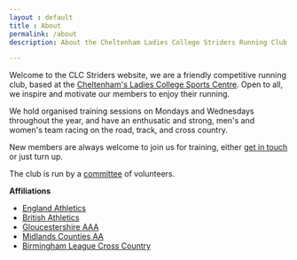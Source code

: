```yaml
---
layout : default
title : About
permalink: /about
description: About the Cheltenham Ladies College Striders Running Club

---
```


Welcome to the CLC Striders website, we are a friendly competitive running club, based at the 
<a href='https://www.google.co.uk/maps/place/Cheltenham,+Gloucestershire+GL50+2NX/@51.8996855,-2.0905991,17.26z/data=!4m2!3m1!1s0x48711b750b7cf72f:0x18adca3553c78bca?hl=en'>Cheltenham's Ladies College Sports Centre</a>. Open to all, we inspire and motivate our members to enjoy their running.

We hold organised training sessions on Mondays and Wednesdays throughout the year, and have an enthusatic and strong, men's and women's team racing on the road, track, and cross country.

New members are always welcome to join us for training, either [get in touch](/contact) or just turn up.

The club is run by a [committee](/committee) of volunteers. 

__Affiliations__

- <a rel="nofollow" href="http://www.englandathletics.org/">England Athletics</a>
- <a rel="nofollow" href="http://www.britishathletics.org.uk/">British Athletics</a>
- <a rel="nofollow" href="http://www.glosaaa.org.uk/">Gloucestershire AAA</a>
- <a rel="nofollow" href="http://www.midlandathletics.org.uk/">Midlands Counties AA</a>
- <a rel="nofollow" href="http://www.birminghamccleague.co.uk/">Birmingham League Cross Country</a>

